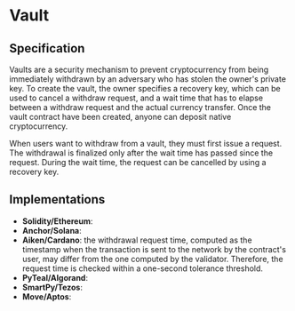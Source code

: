 # Vault

## Specification

Vaults are a security mechanism to prevent cryptocurrency
from being immediately withdrawn by an adversary who has stolen
the owner's private key.
To create the vault, the owner specifies a recovery key, which can be
used to cancel a withdraw request, and a wait time that has to elapse
between a withdraw request and the actual currency transfer.
Once the vault contract have been created, anyone can deposit
native cryptocurrency.

When users want to withdraw from a vault, they must first issue a request.
The withdrawal is finalized only after the
wait time has passed since the request.
During the wait time, the request can be cancelled by using a recovery key.

## Implementations

- **Solidity/Ethereum**: 
- **Anchor/Solana**: 
- **Aiken/Cardano**: the withdrawal request time, computed as the timestamp when the transaction is sent to the network by the contract's user, may differ from the one computed by the validator. Therefore, the request time is checked within a one-second tolerance threshold. 
- **PyTeal/Algorand**:
- **SmartPy/Tezos**:
- **Move/Aptos**:
